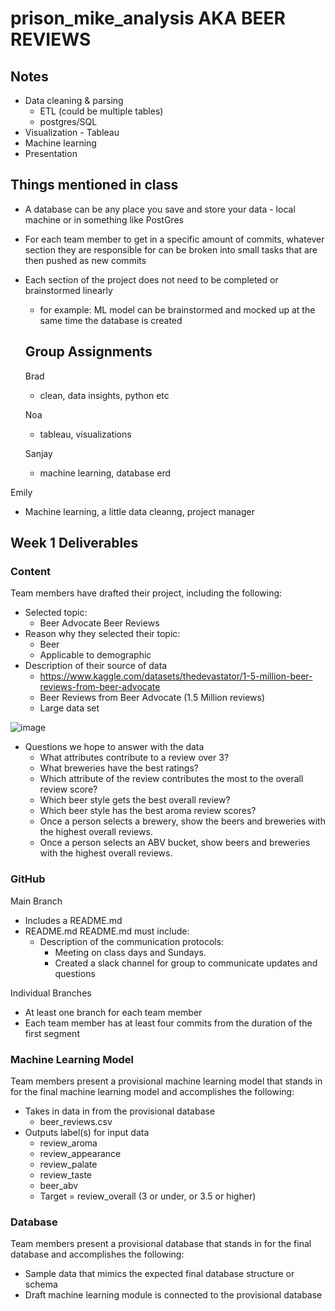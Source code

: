 # prison_mike_analysis AKA BEER REVIEWS

## Notes
- Data cleaning & parsing
  - ETL (could be multiple tables)
  - postgres/SQL
- Visualization - Tableau
- Machine learning
- Presentation

## Things mentioned in class
- A database can be any place you save and store your data - local machine or in something like PostGres
- For each team member to get in a specific amount of commits, whatever section they are responsible for can be broken into small tasks that are then pushed as new commits
- Each section of the project does not need to be completed or brainstormed linearly
  - for example: ML model can be brainstormed and mocked up at the same time the database is created
    
  ## Group Assignments
  Brad
  - clean, data insights, python etc
  
  Noa
  - tableau, visualizations

  Sanjay
  - machine learning, database erd

Emily
  - Machine learning, a little data cleanng, project manager

## Week 1 Deliverables
### Content
Team members have drafted their project, including the following:
 - Selected topic:  
   - Beer Advocate Beer Reviews
 - Reason why they selected their topic:
   - Beer
   - Applicable to demographic
 - Description of their source of data
   - https://www.kaggle.com/datasets/thedevastator/1-5-million-beer-reviews-from-beer-advocate
   - Beer Reviews from Beer Advocate (1.5 Million reviews)
   - Large data set
   
![image](https://user-images.githubusercontent.com/109913335/213871425-761738a5-4856-4646-a973-d43a5807efc1.png)

 - Questions we hope to answer with the data
   - What attributes contribute to a review over 3?
   - What breweries have the best ratings?
   - Which attribute of the review contributes the most to the overall review score?
   - Which beer style gets the best overall review?
   - Which beer style has the best aroma review scores?
   - Once a person selects a brewery, show the beers and breweries with the highest overall reviews.
   - Once a person selects an ABV bucket, show beers and breweries with the highest overall reviews.
 
### GitHub
Main Branch 
 - Includes a README.md
 - README.md README.md must include: 
   - Description of the communication protocols: 
     - Meeting on class days and Sundays.
     - Created a slack channel for group to communicate updates and questions

Individual Branches 
 - At least one branch for each team member
 - Each team member has at least four commits from the duration of the first segment

### Machine Learning Model
Team members present a provisional machine learning model that stands in for the final machine learning model and accomplishes the following:
 - Takes in data in from the provisional database
   - beer_reviews.csv
 - Outputs label(s) for input data
   - review_aroma
   - review_appearance
   - review_palate
   - review_taste
   - beer_abv
   - Target = review_overall (3 or under, or 3.5 or higher)
 
### Database
Team members present a provisional database that stands in for the final database and accomplishes the following:
 - Sample data that mimics the expected final database structure or schema 
 - Draft machine learning module is connected to the provisional database
